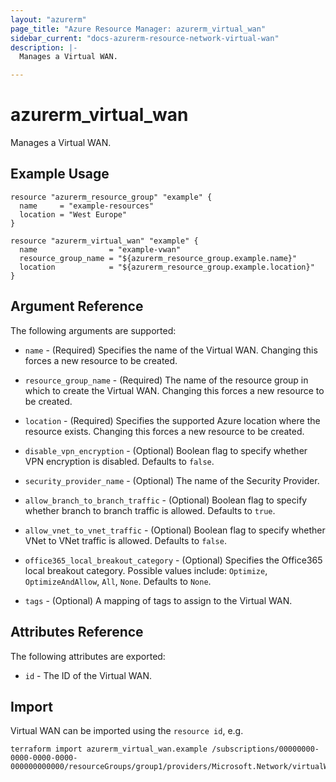 ```yaml
---
layout: "azurerm"
page_title: "Azure Resource Manager: azurerm_virtual_wan"
sidebar_current: "docs-azurerm-resource-network-virtual-wan"
description: |-
  Manages a Virtual WAN.

---
```


# azurerm_virtual_wan

Manages a Virtual WAN.

## Example Usage

```hcl
resource "azurerm_resource_group" "example" {
  name     = "example-resources"
  location = "West Europe"
}

resource "azurerm_virtual_wan" "example" {
  name                = "example-vwan"
  resource_group_name = "${azurerm_resource_group.example.name}"
  location            = "${azurerm_resource_group.example.location}"
}
```

## Argument Reference

The following arguments are supported:

* `name` - (Required) Specifies the name of the Virtual WAN. Changing this forces a new resource to be created.

* `resource_group_name` - (Required) The name of the resource group in which to create the Virtual WAN. Changing this forces a new resource to be created.

* `location` - (Required) Specifies the supported Azure location where the resource exists. Changing this forces a new resource to be created.

* `disable_vpn_encryption` - (Optional) Boolean flag to specify whether VPN encryption is disabled. Defaults to `false`.

* `security_provider_name` - (Optional) The name of the Security Provider.

* `allow_branch_to_branch_traffic` - (Optional) Boolean flag to specify whether branch to branch traffic is allowed. Defaults to `true`.

* `allow_vnet_to_vnet_traffic` - (Optional) Boolean flag to specify whether VNet to VNet traffic is allowed. Defaults to `false`.

* `office365_local_breakout_category` - (Optional) Specifies the Office365 local breakout category. Possible values include: `Optimize`, `OptimizeAndAllow`, `All`, `None`. Defaults to `None`.

* `tags` - (Optional) A mapping of tags to assign to the Virtual WAN.

## Attributes Reference

The following attributes are exported:

* `id` - The ID of the Virtual WAN.

## Import

Virtual WAN can be imported using the `resource id`, e.g.

```shell
terraform import azurerm_virtual_wan.example /subscriptions/00000000-0000-0000-0000-000000000000/resourceGroups/group1/providers/Microsoft.Network/virtualWans/testvwan
```
